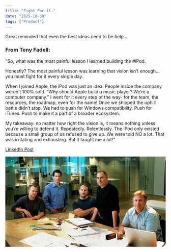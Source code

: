 ```yaml
---
title: "Fight For it."
date: "2025-10-30"
tags: ["Product"]
---
```


Great reminded that even the best ideas need to be help...

### From Tony Fadell:

"So, what was the most painful lesson I learned building the #iPod.

Honestly? The most painful lesson was learning that vision isn’t enough… you must fight for it every single day.

When I joined Apple, the iPod was just an idea. People inside the company weren’t 100% sold. “Why should Apple build a music player? We’re a computer company.” I went for it every step of the way- for the team, the resources, the roadmap, even for the name! Once we shipped the uphill battle didn’t stop. We had to push for Windows compatibility. Push for iTunes. Push to make it a part of a broader ecosystem.

My takeaway: no matter how right the vision is, it means nothing unless you’re willing to defend it. Repeatedly. Relentlessly. The iPod only existed because a small group of us refused to give up. We were told NO a lot. That was irritating and exhausting. But it taught me a lot!"

[LinkedIn Post](https://www.linkedin.com/posts/tonyfadell_ipod-activity-7388649542180732928-z5LN?utm_source=share&utm_medium=member_ios&rcm=ACoAAA90tW8BuPmiGMr96fp9SdSDcIvw2Xekea8)

![Tony Fadell at Apple](note_images/tony_fadell_apple.jpg)
